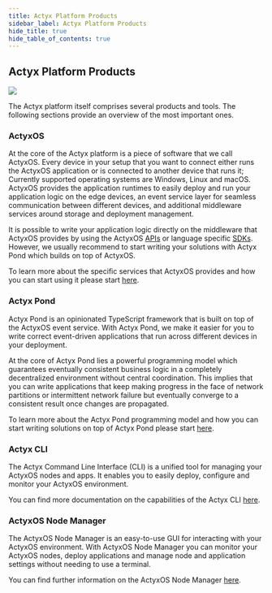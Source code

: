 ```yaml
---
title: Actyx Platform Products
sidebar_label: Actyx Platform Products
hide_title: true
hide_table_of_contents: true
---
```


## Actyx Platform Products

![](/images/home/actyx_products.png)

The Actyx platform itself comprises several products and tools.
The following sections provide an overview of the most important ones.

### ActyxOS

At the core of the Actyx platform is a piece of software that we call ActyxOS.
Every device in your setup that you want to connect either runs the ActyxOS application or is connected to another device that runs it; Currently supported operating systems are Windows, Linux and macOS.
ActyxOS provides the application runtimes to easily deploy and run your application logic on the edge devices, an event service layer for seamless communication between different devices, and additional middleware services around storage and deployment management.

It is possible to write your application logic directly on the middleware that ActyxOS provides by using the ActyxOS [APIs](os/api/event-service.md) or language specific [SDKs](os/sdks/js-ts.md).
However, we usually recommend to start writing your solutions with Actyx Pond which builds on top of ActyxOS.

To learn more about the specific services that ActyxOS provides and how you can start using it please start [here](os/introduction.md).

### Actyx Pond

Actyx Pond is an opinionated TypeScript framework that is built on top of the ActyxOS event service.
With Actyx Pond, we make it easier for you to write correct event-driven applications that run across different devices in your deployment.

At the core of Actyx Pond lies a powerful programming model which guarantees eventually consistent business logic in a completely decentralized environment without central coordination.
This implies that you can write applications that keep making progress in the face of network partitions or intermittent network failure but eventually converge to a consistent result once changes are propagated.

To learn more about the Actyx Pond programming model and how you can start writing solutions on top of Actyx Pond please start [here](pond/getting-started.md).

### Actyx CLI

The Actyx Command Line Interface (CLI) is a unified tool for managing your ActyxOS nodes and apps.
It enables you to easily deploy, configure and monitor your ActyxOS environment.

You can find more documentation on the capabilities of the Actyx CLI [here](cli/getting-started.md).

### ActyxOS Node Manager

The ActyxOS Node Manager is an easy-to-use GUI for interacting with your ActyxOS environment.
With ActyxOS Node Manager you can monitor your ActyxOS nodes, deploy applications and manage node and application settings without needing to use a terminal.

You can find further information on the ActyxOS Node Manager [here](os/tools/node-manager.md).
